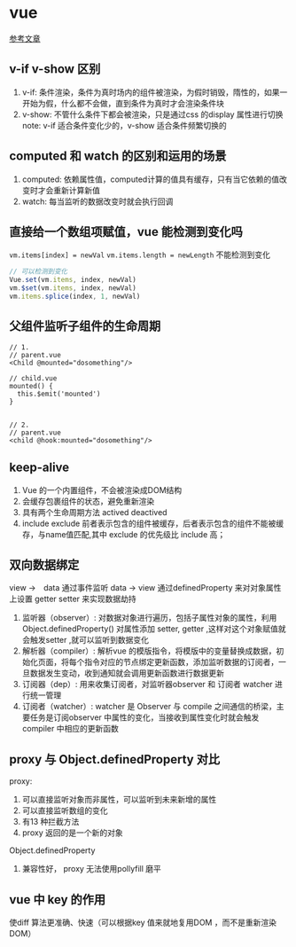 # vue
[参考文章](https://juejin.im/post/5d59f2a451882549be53b170#heading-21)

## v-if v-show 区别
1. v-if: 条件渲染，条件为真时场内的组件被渲染，为假时销毁，隋性的，如果一开始为假，什么都不会做，直到条件为真时才会渲染条件块
2. v-show: 不管什么条件下都会被渲染，只是通过css 的display 属性进行切换
note: v-if 适合条件变化少的，v-show 适合条件频繁切换的

## computed 和 watch 的区别和运用的场景
1. computed: 依赖属性值，computed计算的值具有缓存，只有当它依赖的值改变时才会重新计算新值
2. watch: 每当监听的数据改变时就会执行回调

## 直接给一个数组项赋值，vue 能检测到变化吗

`vm.items[index] = newVal`
`vm.items.length = newLength`
不能检测到变化
``` js
// 可以检测到变化
Vue.set(vm.items, index, newVal)
vm.$set(vm.items, index, newVal)
vm.items.splice(index, 1, newVal)
```

## 父组件监听子组件的生命周期
``` vue
// 1. 
// parent.vue
<Child @mounted="dosomething"/>

// child.vue
mounted() {
  this.$emit('mounted')
}


// 2.
// parent.vue
<child @hook:mounted="dosomething"/>
```

## keep-alive

1. Vue 的一个内置组件，不会被渲染成DOM结构
2. 会缓存包裹组件的状态，避免重新渲染
3. 具有两个生命周期方法 actived deactived
4. include exclude 前者表示包含的组件被缓存，后者表示包含的组件不能被缓存，与name值匹配,其中 exclude 的优先级比 include 高；

## 双向数据绑定
view ->　data 通过事件监听
data -> view 通过definedProperty 来对对象属性上设置 getter setter 来实现数据劫持

1. 监听器（observer）: 对数据对象进行遍历，包括子属性对象的属性，利用Object.definedProperty() 对属性添加 setter, getter ,这样对这个对象赋值就会触发setter ,就可以监听到数据变化
2. 解析器（compiler）: 解析vue 的模版指令，将模版中的变量替换成数据，初始化页面，将每个指令对应的节点绑定更新函数，添加监听数据的订阅者，一旦数据发生变动，收到通知就会调用更新函数进行数据更新
3. 订阅器（dep）: 用来收集订阅者，对监听器observer 和 订阅者 watcher 进行统一管理
4. 订阅者（watcher）: watcher 是 Observer 与 compile 之间通信的桥梁，主要任务是订阅observer 中属性的变化，当接收到属性变化时就会触发compiler 中相应的更新函数

## proxy 与 Object.definedProperty 对比
proxy: 
1. 可以直接监听对象而非属性，可以监听到未来新增的属性
2. 可以直接监听数组的变化
3. 有13 种拦截方法
4. proxy 返回的是一个新的对象

Object.definedProperty
1. 兼容性好， proxy 无法使用pollyfill 磨平

## vue 中 key 的作用
使diff 算法更准确、快速（可以根据key 值来就地复用DOM ，而不是重新渲染DOM）